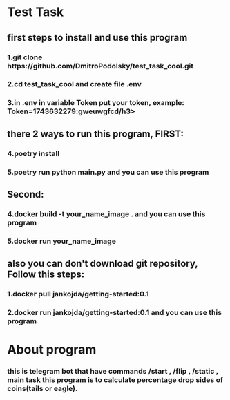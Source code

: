 <h1>Test Task</h1>

<h2>first steps to install and use this program</h2>

<h3>1.git clone https://github.com/DmitroPodolsky/test_task_cool.git</h3>

<h3>2.cd test_task_cool and create file .env</h3>

<h3>3.in .env in variable Token put your token, example: Token=1743632279:gweuwgfcd/h3>

<h2>there 2 ways to run this program, FIRST:</h2>

<h3>4.poetry install</h3>

<h3>5.poetry run python main.py      and you can use this program</h3>

<h2>Second: </h2>
<h3>4.docker build -t your_name_image .    and you can use this program</h3>

<h3>5.docker run your_name_image</h3>

<h2>also you can don't download git repository, Follow this steps:</h2>

<h3>1.docker pull jankojda/getting-started:0.1</h3>

<h3>2.docker run jankojda/getting-started:0.1    and you can use this program</h3>


<h1>About program</h1>

<h3>this is telegram bot that have commands /start , /flip , /static , main task this program is to calculate percentage drop sides of coins(tails or eagle). </h3>